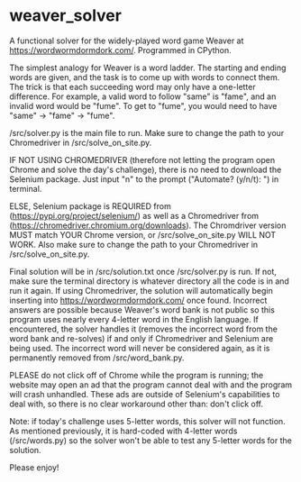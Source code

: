 # weaver_solver
A functional solver for the widely-played word game Weaver at https://wordwormdormdork.com/. Programmed in CPython.

The simplest analogy for Weaver is a word ladder. The starting and ending words are given, and the task is to come up with words to connect them. The trick is that each succeeding word may only have a one-letter difference. For example, a valid word to follow "same" is "fame", and an invalid word would be "fume". To get to "fume", you would need to have "same" -> "fame" -> "fume".

/src/solver.py is the main file to run. Make sure to change the path to your Chromedriver in /src/solve_on_site.py.

IF NOT USING CHROMEDRIVER (therefore not letting the program open Chrome and solve the day's challenge), there is no need to download the Selenium package. Just input "n" to the prompt ("Automate? (y/n/t):  ") in terminal.

ELSE, Selenium package is REQUIRED from (https://pypi.org/project/selenium/) as well as a Chromedriver from (https://chromedriver.chromium.org/downloads). The Chromdriver version MUST match YOUR Chrome version, or /src/solve_on_site.py WILL NOT WORK. Also make sure to change the path to your Chromedriver in /src/solve_on_site.py.

Final solution will be in /src/solution.txt once /src/solver.py is run. If not, make sure the terminal directory is whatever directory all the code is in and run it again. If using Chromedriver, the solution will automatically begin inserting into https://wordwormdormdork.com/ once found. Incorrect answers are possible because Weaver's word bank is not public so this program uses nearly every 4-letter word in the English language. If encountered, the solver handles it (removes the incorrect word from the word bank and re-solves) if and only if Chromedriver and Selenium are being used. The incorrect word will never be considered again, as it is permanently removed from /src/word_bank.py.

PLEASE do not click off of Chrome while the program is running; the website may open an ad that the program cannot deal with and the program will crash unhandled. These ads are outside of Selenium's capabilities to deal with, so there is no clear workaround other than: don't click off.

Note: if today's challenge uses 5-letter words, this solver will not function. As mentioned previously, it is hard-coded with 4-letter words (/src/words.py) so the solver won't be able to test any 5-letter words for the solution.


Please enjoy!
